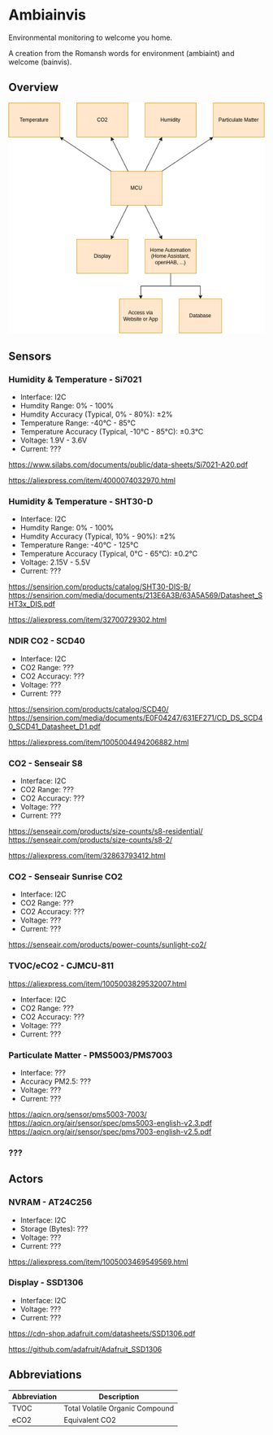 
# Ambiainvis

Environmental monitoring to welcome you home. 

A creation from the Romansh words for environment (ambiaint) and welcome (bainvis).


## Overview

![Overview](Ambiainvis.drawio.png)

## Sensors

### Humidity & Temperature - Si7021

- Interface: I2C
- Humdity Range: 0% - 100%
- Humdity Accuracy (Typical, 0% - 80%): ±2%
- Temperature Range: -40°C - 85°C
- Temperature Accuracy (Typical, -10°C - 85°C): ±0.3°C
- Voltage: 1.9V - 3.6V
- Current: ???

https://www.silabs.com/documents/public/data-sheets/Si7021-A20.pdf

https://aliexpress.com/item/4000074032970.html

### Humidity & Temperature - SHT30-D

- Interface: I2C
- Humdity Range: 0% - 100%
- Humdity Accuracy (Typical, 10% - 90%): ±2%
- Temperature Range: -40°C - 125°C
- Temperature Accuracy (Typical, 0°C - 65°C): ±0.2°C
- Voltage: 2.15V - 5.5V
- Current: ???

https://sensirion.com/products/catalog/SHT30-DIS-B/
https://sensirion.com/media/documents/213E6A3B/63A5A569/Datasheet_SHT3x_DIS.pdf

https://aliexpress.com/item/32700729302.html

### NDIR CO2 - SCD40

- Interface: I2C
- CO2 Range: ???
- CO2 Accuracy: ???
- Voltage: ???
- Current: ???

https://sensirion.com/products/catalog/SCD40/
https://sensirion.com/media/documents/E0F04247/631EF271/CD_DS_SCD40_SCD41_Datasheet_D1.pdf

https://aliexpress.com/item/1005004494206882.html

### CO2 - Senseair S8

- Interface: I2C
- CO2 Range: ???
- CO2 Accuracy: ???
- Voltage: ???
- Current: ???

https://senseair.com/products/size-counts/s8-residential/
https://senseair.com/products/size-counts/s8-2/

https://aliexpress.com/item/32863793412.html

### CO2 - Senseair Sunrise CO2

- Interface: I2C
- CO2 Range: ???
- CO2 Accuracy: ???
- Voltage: ???
- Current: ???

https://senseair.com/products/power-counts/sunlight-co2/

### TVOC/eCO2 - CJMCU-811

https://aliexpress.com/item/1005003829532007.html

- Interface: I2C
- CO2 Range: ???
- CO2 Accuracy: ???
- Voltage: ???
- Current: ???

### Particulate Matter - PMS5003/PMS7003

- Interface: ???
- Accuracy PM2.5: ???
- Voltage: ???
- Current: ???

https://aqicn.org/sensor/pms5003-7003/
https://aqicn.org/air/sensor/spec/pms5003-english-v2.3.pdf
https://aqicn.org/air/sensor/spec/pms7003-english-v2.5.pdf

### ???

## Actors

### NVRAM - AT24C256

- Interface: I2C
- Storage (Bytes): ???
- Voltage: ???
- Current: ???

https://aliexpress.com/item/1005003469549569.html

### Display - SSD1306

- Interface: I2C
- Voltage: ???
- Current: ???

https://cdn-shop.adafruit.com/datasheets/SSD1306.pdf

https://github.com/adafruit/Adafruit_SSD1306

## Abbreviations

| Abbreviation | Description |
| -- | -- |
| TVOC | Total Volatile Organic Compound |
| eCO2 | Equivalent CO2 |

